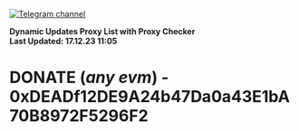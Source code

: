 [![Telegram channel](https://img.shields.io/endpoint?url=https://runkit.io/damiankrawczyk/telegram-badge/branches/master?url=https://t.me/n4z4v0d)](https://t.me/n4z4v0d) 

**Dynamic Updates Proxy List with Proxy Checker**  
**Last Updated: 17.12.23 11:05**

# DONATE (_any evm_) - 0xDEADf12DE9A24b47Da0a43E1bA70B8972F5296F2

